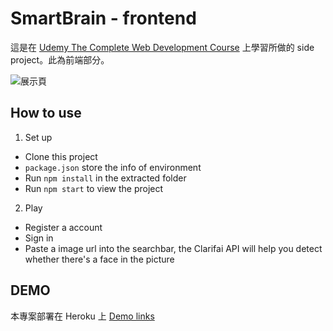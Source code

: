 # SmartBrain - frontend
這是在 [Udemy The Complete Web Development Course](https://www.udemy.com/course/the-complete-web-developer-zero-to-mastery) 上學習所做的 side project。此為前端部分。

![展示頁](https://imgur.com/tC0Knjr.png)

## How to use

1. Set up
- Clone this project
- `package.json` store the info of environment
- Run `npm install` in the extracted folder
- Run `npm start` to view the project

2. Play
- Register a account
- Sign in
- Paste a image url into the searchbar, the Clarifai API will help you detect whether there's a face in the picture


## DEMO
本專案部署在 Heroku 上
[Demo links](https://smart-brain-frontend-project.herokuapp.com/)

